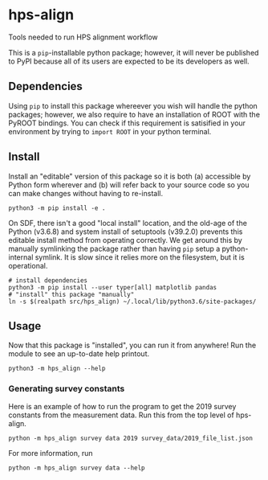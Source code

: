 # hps-align
Tools needed to run HPS alignment workflow

This is a `pip`-installable python package; however, it will never be published to PyPI
because all of its users are expected to be its developers as well.

## Dependencies
Using `pip` to install this package whereever you wish will handle the python packages;
however, we also require to have an installation of ROOT with the PyROOT bindings.
You can check if this requirement is satisified in your environment by trying to
`import ROOT` in your python terminal.

## Install
Install an "editable" version of this package so
it is both (a) accessible by Python form wherever
and (b) will refer back to your source code so 
you can make changes without having to re-install.
```
python3 -m pip install -e .
```
On SDF, there isn't a good "local install" location,
and the old-age of the Python (v3.6.8) and system
install of setuptools (v39.2.0) prevents this editable
install method from operating correctly. We get around
this by manually symlinking the package rather than
having `pip` setup a python-internal symlink. It is slow
since it relies more on the filesystem, but it is 
operational.
```
# install dependencies
python3 -m pip install --user typer[all] matplotlib pandas
# "install" this package "manually"
ln -s $(realpath src/hps_align) ~/.local/lib/python3.6/site-packages/
```

## Usage
Now that this package is "installed", you can run it from anywhere!
Run the module to see an up-to-date help printout.
```
python3 -m hps_align --help
```
### Generating survey constants
Here is an example of how to run the program to get the 2019 survey constants from the measurement data. Run this from the top level of hps-align.
```
python -m hps_align survey data 2019 survey_data/2019_file_list.json
```
For more information, run
```
python -m hps_align survey data --help
```
